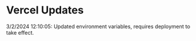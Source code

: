 # Vercel Updates

3/2/2024 12:10:05: Updated environment variables, requires deployment to take effect.